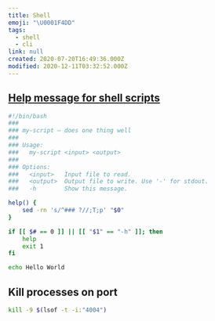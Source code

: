 ```yaml
---
title: Shell
emoji: "\U0001F4DD"
tags:
  - shell
  - cli
link: null
created: 2020-07-20T16:49:36.000Z
modified: 2020-12-11T03:32:52.000Z
---
```


## [Help message for shell scripts](https://samizdat.dev/help-message-for-shell-scripts/)

```sh
#!/bin/bash
###
### my-script — does one thing well
###
### Usage:
###   my-script <input> <output>
###
### Options:
###   <input>   Input file to read.
###   <output>  Output file to write. Use '-' for stdout.
###   -h        Show this message.

help() {
    sed -rn 's/^### ?//;T;p' "$0"
}

if [[ $# == 0 ]] || [[ "$1" == "-h" ]]; then
    help
    exit 1
fi

echo Hello World
```

## Kill processes on port

```sh
kill -9 $(lsof -t -i:"4004")
```
